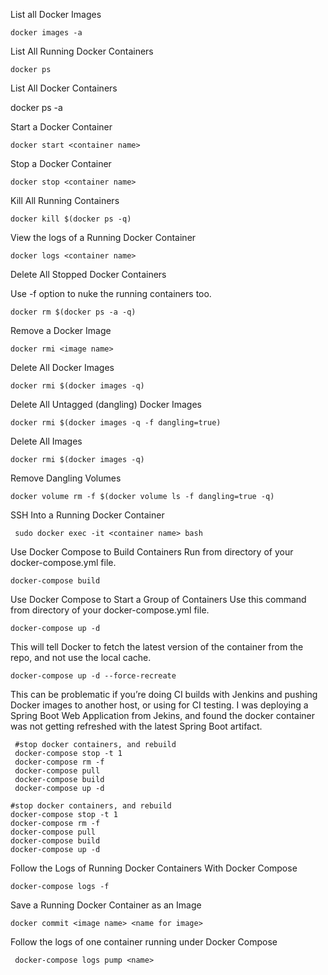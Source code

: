 List all Docker Images

    docker images -a

List All Running Docker Containers

    docker ps

List All Docker Containers

   docker ps -a

Start a Docker Container

    docker start <container name>

Stop a Docker Container

    docker stop <container name>

Kill All Running Containers

    docker kill $(docker ps -q)

View the logs of a Running Docker Container

    docker logs <container name>

Delete All Stopped Docker Containers

   Use -f option to nuke the running containers too.

    docker rm $(docker ps -a -q)

Remove a Docker Image

    docker rmi <image name>

Delete All Docker Images

    docker rmi $(docker images -q)

Delete All Untagged (dangling) Docker Images

    docker rmi $(docker images -q -f dangling=true)

Delete All Images

    docker rmi $(docker images -q)

Remove Dangling Volumes

    docker volume rm -f $(docker volume ls -f dangling=true -q)

SSH Into a Running Docker Container


     sudo docker exec -it <container name> bash

Use Docker Compose to Build Containers
Run from directory of your docker-compose.yml file.


    docker-compose build

Use Docker Compose to Start a Group of Containers
Use this command from directory of your docker-compose.yml file.


    docker-compose up -d

This will tell Docker to fetch the latest version of the container from the repo, and not use the local cache.


    docker-compose up -d --force-recreate

This can be problematic if you’re doing CI builds with Jenkins and pushing Docker images to another host, or using for CI testing. I was deploying a Spring Boot Web Application from Jekins, and found the docker container was not getting refreshed with the latest Spring Boot artifact.


     #stop docker containers, and rebuild
     docker-compose stop -t 1
     docker-compose rm -f
     docker-compose pull
     docker-compose build
     docker-compose up -d

    #stop docker containers, and rebuild
    docker-compose stop -t 1
    docker-compose rm -f
    docker-compose pull
    docker-compose build
    docker-compose up -d

Follow the Logs of Running Docker Containers With Docker Compose

    docker-compose logs -f

Save a Running Docker Container as an Image


    docker commit <image name> <name for image>

Follow the logs of one container running under Docker Compose


     docker-compose logs pump <name>
